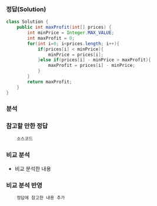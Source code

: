 ###   정답(Solution)
```java
class Solution {
    public int maxProfit(int[] prices) {
        int minPrice = Integer.MAX_VALUE;
        int maxProfit = 0;
        for(int i=0; i<prices.length; i++){
            if(prices[i] < minPrice){
                minPrice = prices[i];
            }else if(prices[i] - minPrice > maxProfit){
                maxProfit = prices[i] - minPrice;
            }
        }
        return maxProfit;
    }
}
```

###   분석


###   참고할 만한 정답
```java
    소스코드
```

###   비교 분석
-   비교 분석한 내용

###   비교 분석 반영
```java
    정답에 참고한 내용 추가
```
